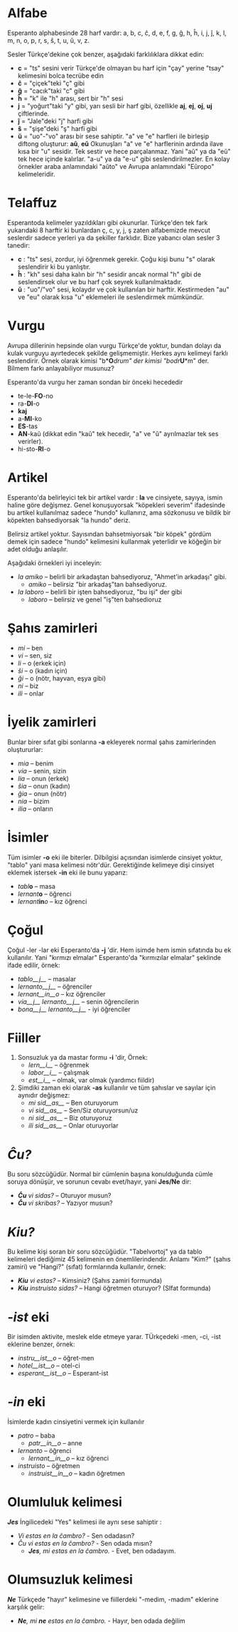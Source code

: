 # Alfabe

Esperanto alphabesinde 28 harf vardır: a, b, c, ĉ, d, e, f, g, ĝ, h, ĥ, i, j, ĵ, k, l, m, n, o, p, r, s, ŝ, t, u, ŭ, v, z.

Sesler Türkçe'dekine çok benzer, aşağıdaki farklılıklara dikkat edin:

- __c__ = "ts" sesini verir Türkçe'de olmayan bu harf için "çay" yerine "tsay" kelimesini bolca tecrübe edin
- __ĉ__ = "çiçek"teki "ç" gibi 
- __ĝ__ = "cacık"taki "c" gibi
- __ĥ__ = "k" ile "h" arası, sert bir "h" sesi
- __j__ = "yoğurt"taki "y" gibi, yarı sesli bir harf gibi, özellikle __aj__, __ej__, __oj__, __uj__ çiftlerinde.
- __ĵ__ = "Jale"deki "j" harfi gibi
- __ŝ__ = "şişe"deki "ş" harfi gibi
- __ŭ__ = "uo"-"vo" arası bir sese sahiptir. "a" ve "e" harfleri ile birleşip diftong oluşturur: __aŭ__, __eŭ__ Okunuşları "a" ve "e" harflerinin ardında ilave kısa bir "u" sesidir. Tek sestir ve hece parçalanmaz. Yani "aŭ" ya da "eŭ" tek hece içinde kalırlar. "a-u" ya da "e-u" gibi seslendirilmezler. En kolay örnekler araba anlamındaki "aŭto" ve Avrupa anlamındaki "Eŭropo" kelimeleridir.


# Telaffuz

Esperantoda kelimeler yazıldıkları gibi okunurlar. Türkçe'den tek fark yukarıdaki 8 harftir ki bunlardan ç, c, y, j, ş zaten alfabemizde mevcut seslerdir sadece yerleri ya da şekiller farklıdır. 
Bize yabancı olan sesler 3 tanedir:
- __c__ : "ts" sesi, zordur,  iyi öğrenmek gerekir. Çoğu kişi bunu "s" olarak seslendirir ki bu yanlıştır.
- __ĥ__ : "kh" sesi daha kalın bir "h" sesidir ancak normal "h" gibi de seslendirsek olur ve bu harf çok seyrek kullanılmaktadır.
- __ŭ__ : "uo"/"vo" sesi, kolaydır ve çok kullanılan bir harftir. Kestirmeden "au" ve "eu" olarak kısa "u" eklemeleri ile seslendirmek mümkündür.
 
# Vurgu

Avrupa dillerinin hepsinde olan vurgu Türkçe'de yoktur, bundan dolayı da kulak vurguyu ayırtedecek şekilde gelişmemiştir. Herkes aynı kelimeyi farklı seslendirir. Örnek olarak kimisi "b*__O__*drum" der kimisi "bodr*__U__*m" der. Bilmem farkı anlayabiliyor musunuz?

Esperanto'da vurgu her zaman sondan bir önceki hecededir

- te-le-__FO__-no 
- ra-__DI__-o
- __kaj__ 
- a-__MI__-ko 
- __ES__-tas 
- __AN__-kaŭ (dikkat edin "kaŭ" tek hecedir, "a" ve "ŭ" ayrılmazlar tek ses verirler).
- hi-sto-__RI__-o

# Artikel

Esperanto'da belirleyici tek bir artikel vardır : __la__ ve cinsiyete, sayıya, ismin haline göre değişmez. Genel konuşuyorsak "köpekleri severim" ifadesinde bu artikel kullanılmaz sadece "hundo" kullanırız, ama sözkonusu ve bildik bir köpekten bahsediyorsak "la hundo" deriz. 

Belirsiz artikel yoktur. Sayısından bahsetmiyorsak "bir köpek" gördüm demek için sadece "hundo" kelimesini kullanmak yeterlidir ve köğeğin bir adet olduğu anlaşılır. 

Aşağıdaki örnekleri iyi inceleyin: 

- *la amiko* – belirli bir arkadaştan bahsediyoruz, "Ahmet'in arkadaşı" gibi.
  - *amiko* – belirsiz "bir arkadaş"tan bahsediyoruz.
- *la laboro* – belirli bir işten bahsediyoruz, "bu işi" der gibi
  - *laboro* – belirsiz ve genel "iş"ten bahsedioruz

# Şahıs zamirleri

- *mi* – ben
- *vi* – sen, siz
- *li* – o (erkek için)
- *ŝi* – o (kadın için)
- *ĝi* – o (nötr, hayvan, eşya gibi)
- *ni* – biz
- *ili* – onlar

# İyelik zamirleri

Bunlar birer sıfat gibi sonlarına __-a__ ekleyerek normal şahıs zamirlerinden oluştururlar:

- *mia* – benim
- *via* – senin, sizin
- *lia* – onun (erkek)
- *ŝia* – onun (kadın)
- *ĝia* – onun (nötr)
- *nia* – bizim
- *ilia* – onların

# İsimler

Tüm isimler __-o__ eki ile biterler. Dilbilgisi açısından isimlerde cinsiyet yoktur, "tablo" yani masa kelimesi nötr'dür. Gerektiğinde kelimeye dişi cinsiyet eklemek istersek __-in__ eki ile bunu yaparız:

- *tabl*__o__ – masa
- *lernant*__o__ – öğrenci
- *lernant*__in__*o* – kız öğrenci

# Çoğul

Çoğul -ler -lar eki Esperanto'da __-j__ 'dir. Hem isimde hem ismin sıfatında bu ek kullanılır. Yani "kırmızı elmalar" Esperanto'da "kırmızılar elmalar" şeklinde ifade edilir, örnek:

- *tablo__j__* – masalar
- *lernanto__j__* – öğrenciler
- *lernant__in__o* – kız öğrenciler
- *via__j__ lernanto__j__* – senin öğrencilerin
- *bona__j__ lernanto__j__* - iyi öğrenciler

# Fiiller

1. Sonsuzluk ya da mastar formu __-i__ 'dir, Örnek:
   - *lern__i__* – öğrenmek
   - *labor__i__* – çalışmak
   - *est__i__* – olmak, var olmak (yardımcı fiildir)
2. Şimdiki zaman eki olarak __-as__ kullanılır ve tüm şahıslar ve sayılar için aynıdır değişmez:
   - *mi sid__as__* – Ben oturuyorum
   - *vi sid__as__* – Sen/Siz oturuyorsun/uz
   - *ni sid__as__* – Biz oturuyoruz
   - *ili sid__as__* – Onlar oturuyorlar

# *Ĉu?*

Bu soru sözcüğüdür. Normal bir cümlenin başına konulduğunda cümle soruya dönüşür, ve sorunun cevabı evet/hayır, yani __Jes/Ne__ dir:

- *__Ĉu__ vi sidas?* – Oturuyor musun?
- *__Ĉu__ vi skribas?* – Yazıyor musun?

# *Kiu?*

Bu kelime kişi soran bir soru sözcüğüdür. "Tabelvortoj" ya da tablo kelimeleri dediğimiz 45 kelimenin en önemlilerindendir. Anlamı "Kim?" (şahıs zamiri) ve "Hangi?" (sıfat) formlarında kullanılır, örnek:

- *__Kiu__ vi estas?* – Kimsiniz?  (Şahıs zamiri formunda)
- *__Kiu__ instruisto sidas?* – Hangi öğretmen oturuyor? (SIfat formunda)


# *-ist* eki

Bir isimden aktivite, meslek elde etmeye yarar. TÜrkçedeki -men, -ci, -ist eklerine benzer, örnek:


- *instru__ist__o* – öğret-men
- *hotel__ist__o* – otel-ci
- *esperant__ist__o* – Esperant-ist


# *-in* eki 

İsimlerde kadın cinsiyetini vermek için kullanılır

- *patro* – baba
    - *patr__in__o* – anne
- *lernanto* – öğrenci
    - *lernant__in__o* – kız öğrenci
- *instruisto* – öğretmen
    - *instruist__in__o* – kadın öğretmen

# Olumluluk kelimesi

*__Jes__* İngilicedeki "Yes" kelimesi ile aynı sese sahiptir :

- *Vi estas en la ĉambro?* - Sen odadasın?
- *Ĉu vi estas en la ĉambro?* - Sen odada mısın?
  - *__Jes__, mi estas en la ĉambro.* - Evet, ben odadayım.

# Olumsuzluk kelimesi

*__Ne__* Türkçede "hayır" kelimesine ve fiillerdeki "-medim, -madım" eklerine karşılık gelir:

- *__Ne__, mi __ne__ estas en la ĉambro.* - Hayır, ben odada değilim
